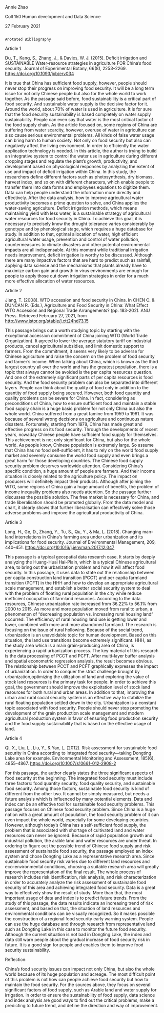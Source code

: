 Annie Zhao

Coll 150 Human development and Data Science 

27 February 2021

                                                                   Anotated Bibliography

Article 1

Du, T., Kang, S., Zhang, J., & Davies, W. J. (2015). Deficit irrigation and SUSTAINABLE Water-resource strategies in agriculture FOR China’s food security. Journal of Experimental Botany, 66(8), 2253–2269. https://doi.org/10.1093/jxb/erv034


 It is true that China has sufficient food supply, however, people should never stop their progress on improving food security. It will be a long term issue for not only Chinese people but also for the whole world to work together. As the passage said before, food sustainability is a critical part of food security. And sustainable water supply is the decisive factor for it. Around the world, about 70% of water is used in agriculture. It is for sure that the food security sustainability is based completely on water supply sustainability. People can even say that water is the most critical factor of the food supply chain. As the article focused on, some regions of China are suffering from water scarcity, however, overuse of water in agriculture can also cause serious environmental problems. All kinds of false water usage can bring harm to human society. Not only on food security but also can negatively affect the living environment.
In order to efficiently the water application technology is needed. In this article, the author is trying to build an integrative system to control the water use in agriculture  during different cropping stages and regulate the plant’s growth, productivity, and development based on physiological responses by analyzing the extent of use and impact of deficit irrigation within China. In this study, the researchers define different factors such as photosynthesis, dry biomass,  harvest index, and so on with different characters, which enable people to transfer them into data forms and employees equations to digitize them. Data can help people understand the information more directly and effectively. After the data analysis, how to improve agricultural water productivity becomes a prime question to solve, and China applies the water-saving agriculture. Deficit irrigation methods, which means maintaining yield with less water, is a sustainable strategy of agricultural water resources for food security in China. To achieve this goal, it is necessary to precisely know the drought tolerance varies considerably by genotype and by phenological stage, which requires a huge database for study. In addition to that, optimal allocation of water, high efficient agricultural water usage, prevention and control of water pollution, countermeasures to climate disasters and other potential environmental impacts are all indispensable. At this moment while traditional irrigation needs improvement, deficit irrigation is worthy to be discussed. Although there are many impactive factors that are hard to predict such as rainfall, applying data science and the mechanisms that plants already have to maximize carbon gain and growth in virus environments are enough for people to apply those  cut down irrigation strategies in order for a much more effective allocation of water resources.


Article 2

Jiang, T. (2008). WTO accession and food security in China. In CHEN C. & DUNCAN R. (Eds.), Agriculture and Food Security in China: What Effect WTO Accession and Regional Trade Arrangements? (pp. 183-202). ANU Press. Retrieved February 27, 2021, from http://www.jstor.org/stable/j.ctt24hd73.15

This passage brings out a worth studying topic by starting with the exceptional accession commitment of China joining WTO (World Trade Organization). It agreed to lower the average statutory tariff on industrial products, cancel agricultural subsidies, and limit domestic support to farmers. From the commitment, it seems very likely to be adverse for Chinese agriculture and raise the concern on the problem of food security and farmer’s income. 
When talking about China, which is known as the third largest country all over the world and has the greatest population, there is a topic that always cannot be avoided is the per capita resources question. And one of the extremely significant parts of per capita resources is food security. And the food security problem can also be separated into different layers. People can think about the quality of food only in addition to the quantity of food supply being secured. However, both food quantity and quality problems can be severe for China. In fact, considering as preconditions of China, how to ensure sufficient food and maintain a stable food supply chain is a huge basic problem for not only China but also the whole world.
China suffered from a great famine from 1959 to 1961. It was because of several wrong decisions on agriculture and continuous nature disasters. Fortunately, starting from 1978, China has made great and effective progress on its food security. Through the developments of recent years, nowaday Chinese people have sufficient food supply for themselves. This achievement is not only significant for China, but also for the whole world. As people know, Chinese population is extremely large. So assume that China has no food self-sufficient, it has to rely on the world food supply market and severely consume the world food supply and even brings a great harm for those developing countries. The Chinese food supply security problem deserves worldwide attention. 
Considering China's specific condition, a huge amount of people are farmers. And their income situation is closely related to the agriculture policy. The impact on producers will definitely impact their products. Although after joining the WTO, some regions of China gain a huge amount of benefits, the problem of income inequality problems also needs attention. So the passage further discusses the possible solution. The free market is necessary for China, and trade liberalisation should be promoted globally. From the data model and chart, it clearly shows that further liberalisation can effectively solve those adverse problems and improve the agricultural productivity of China.


Article 3

Long, H., Ge, D., Zhang, Y., Tu, S., Qu, Y., & Ma, L. (2018). Changing man-land interrelations in China's farming area under urbanization and its implications for food security. Journal of Environmental Management, 209, 440–451. https://doi.org/10.1016/j.jenvman.2017.12.047

This passage is a typical geospatial data research case. It starts by deeply analyzing  the Huang-Huai Hai-Plain, which is a typical Chinese agricultural area, to bring out the urbanization problem and how it will affect food security. In this passage, it uses data to state out the relationship between per capita construction land transition (PCCT) and per capita farmland transition (PCFT) in the HHH and how to develop an appropriate agricultural scale management, and establish a better social security system to deal with the problem of floating rural population in the city while reduce inefficient occupation of farmland resources.
According to the data resources, Chinese urbanization rate increased from 36.22% to 56.1% from 2000 to 2015. As more and more population moved from rural to urban, a phenomenon of “decreasing population vs. increasing rural housing land” occurred. The efficiency of rural housing land use is getting lower and lower, combined with more and more abandoned farmland. The research is focusing on the issue of rural hollowing. Because of the social trend, urbanization is an unavoidable topic for human development. Based on this situation, the land use transitions become extremely significant. HHH, as the study area which is a main grain-producing area of China, is experiencing a rapid urbanization process. The key material of this research is the data processing of PCCT and PCFT. After multi-layer buffer analysis and  spatial econometric regression analysis, the result becomes obvious. The relationship between PCCT and PCFT graphically expresses the impact of urbanization. In order to conquer the strict challenge brought by urbanization,optimizing the utilization of land and exploring the value of stock land resources is the primary task for people. In order to achieve this goal, the government should improve the exploitation level of stock land resources for both rural and urban areas. In addition to that,  improving the urban and rural social security system is an effective way to stabilize the rural floating population settled down in the city. Urbanization is a constant topic associated with food security. People should never stop promoting the development of the grain production scale management and modern agricultural production system in favor of ensuring food production security and the food supply sustainability that is based on the effective usage of land.


Article 4

Qi, X., Liu, L., Liu, Y., & Yao, L. (2012). Risk assessment for sustainable food security in China according to integrated food security—taking Dongting Lake area for example. Environmental Monitoring and Assessment, 185(6), 4855–4867. https://doi.org/10.1007/s10661-012-2908-2

For this passage, the author clearly states the three significant aspects of food security at the beginning. The integrated food security must include three factors: food quantity security, food quality security, and sustainable food security. Among those factors, sustainable food security is kind of different from the other two. It cannot be simply measured, but needs a future analysis which is influenced by many potential elements. Data and index can be an effective tool for sustainable food security problems. 
This passage focuses on Chinese food security problem. Since China is a huge nation with a great amount of population, the food security problem of it can even impact the whole world, especially for some developing countries. However, although today’s China has a self-sufficient food supply, the problem that is associated with shortage of cultivated land and water resources can never be ignored. Because of rapid population growth and industrial pollution, the arable land and water resources are under threat. In ordering to figure out the possible trend of Chinese food supply and risk assessment of sustainable food security, the passage employed an index system and chose Dongting Lake as a representative research area. Since sustainable food security risk varies due to different land resources and eco-environmental conditions, choosing a suitable research area will greatly improve the representation of the final result. The whole process of research includes risk identification, risk analysis, and risk characterization in order to accurately analyze the risk assessment of sustainable food security of this area and achieving integrated food security.
Data is a great way to effectively show the result of study. More than that, the most important usage of data and index is to predict future trends. From the study of this passage, the data results indicate an increasing trend of risk assessment, and based on that, the situation of land resources and environmental conditions can be visually recognized. So it makes possible the construction of a regional food security early warning system. People can use the huge database and through research from representative land such as Dongting Lake in this case to monitor the future food security. Although the current situation is not bad in Dongting Lake, the index and data still warn people about the gradual increase of food security risk in future. It is a good sign for people and enables them to improve food security sustainability.


Reflection

China’s food security issues can impact not only China, but also the whole world because of its huge population and acreage. The most difficult point of this problem is not how can people achieve food security but how to maintain the food security. For the sources above, they focus on several significant factors of food supply, such as Arable land and water supply for irrigation. In order to ensure the sustainability of food supply, data science and index analysis are good ways to find out the critical problems, make a predicting to future trend, and define the direction and way of improvement.



























